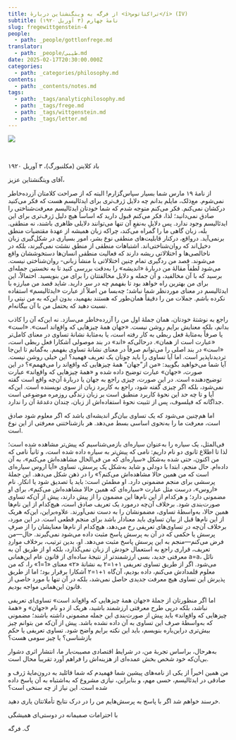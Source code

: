 ```yaml
---
title: از فرگه به وینگنشتاین دربارهٔ <i>تراکتاتوس</i> (IV)
subtitle: نامهٔ چهارم (۳ آوریل ۱۹۲۰)
slug: fregewittgenstein-4
people:
  - path: _people/gottlonfrege.md
translator:
  - path: _people/طیبی.md
date: 2025-02-17T20:30:00.000Z
categories:
  - path: _categories/philosophy.md
contents:
  - path: _contents/notes.md
tags:
  - path: _tags/analyticphilosophy.md
  - path: _tags/frege.md
  - path: _tags/wittgenstein.md
  - path: _tags/letter.md
---
```


![](https://assets.tina.io/b6b0cb5c-4b1b-43f4-9bea-8d6867c09320/Philosophers/Frege-Wittg-4.jpg)

<br>
<p align="left">باد کلاینن (مکلنبورگ)، ۳ آوریل ۱۹۲۰</p>


آقای ویتگنشتاین عزیز،

از نامۀ ۱۹ مارس شما بسیار سپاس‌گزارم! البته که از صراحت کلامتان آزرده‌خاطر
نمی‌شوم. مع‌ذلک، مایلم بدانم چه دلایل ژرف‌تری برای ایدئالیسم هست که فکر می‌کنید
درکشان نمی‌کنم. فکر می‌کنم متوجه شدم که شما خودتان ایدئالیسم معرفت‌شناختی را
صادق نمی‌دانید؛ لذا، فکر می‌کنم قبول دارید که اساساً هیچ دلیل ژرف‌تری برای این
ایدئالیسم وجود ندارد. پس دلایلِ به‌نفعِ آن تنها می‌توانند دلایلی ظاهری باشند،
نه منطقی. بله، زبان گاهی ما را گمراه می‌کند، چراکه زبان همیشه از عهدۀ مقتضیات
منطق برنمی‌آید. درواقع، درکنار قابلیت‌های منطقی نوع بشر، امور بسیاری در شکل‌گیری
زبان دخیل‌اند که روان‌شناختی‌اند. اشتباهات منطقی از منطق نشئت نمی‌گیرند، بلکه
در ناخالصی‌ها و اختلالاتی ریشه دارند که فعالیت منطقی انسان‌ها دستخوششان واقع می‌شوند.
قصد من ردگیری تمام چنین اختلالاتی با منشأ زبانی- روان‌شناختی نیست. می‌شود لطفاً
مقالۀ من دربارۀ «اندیشه» را به‌دقت بررسی کنید تا به نخستین جمله‌ای برسید که با
آن مخالفید، و آن جمله و دلایل مخالفتتان را برای من بنویسید. احتمالاً، این برای
من بهترین راه خواهد بود تا بفهمم چه در سر دارید. شاید قصد من مبارزه با
ایدئالیسم در معنای موردنظر شما نباشد؛ چه‌بسا من اصلاً از عبارت «ایدئالیسم»
استفاده نکرده باشم. جملات من را دقیقاً همان‌طور که هستند بفهمید، بدون این‌که به
من نیتی را نسبت دهید که یحتمل من با آن بیگانه‌ام.

راجع به نوشتۀ خودتان، همان جملۀ اول من را آزرده‌خاطر می‌سازد. نه این‌که آن
را کاذب بدانم، بلکه معنایش برایم روشن نیست. «جهان همۀ چیزهایی که واقع‌اند است».
«است» یا صرفاً به‌مثابۀ فعل ربطی به ‌کار رفته است، یا به‌مثابۀ نشانۀ تساوی در
معنای کامل‌تر «عبارت است از همان». درحالی‌که «اند» در بند موصولی آشکارا فعل ربطی
است، «است» در بند اصلی را می‌توانم صرفاً در معنای نشانۀ تساوی بفهمم. به‌گمانم تا
این‌جا تردیدناپذیر است. اما آیا تساوی را باید چونان یک تعریف فهمید؟ این خیلی
روشن نیست. آیا شما می‌خواهید بگویید: «من از”جهان“ همۀ چیزهایی که واقع‌اند را می‌فهمم»؟ در این صورت، «جهان» عبارت توضیح‌ داده
شده و «همۀ چیزهایی که واقع‌اند» عبارت توضیح‌دهنده است. در این صورت، چیزی راجع
به جهان یا دربارۀ آن‌چه واقع است گفته نمی‌شود، بلکه اگر چیزی گفته شود، راجع به کاربرد
زبان از سوی نویسنده است. این‌که آیا و تا چه ‌حد این نحوۀ کاربرد منطبق است بر
زبان زندگی روزمره موضوعی است جداگانه که فیلسوف، پس از تثبیت نحوۀ استفاده‌اش از زبان، چندان
دغدغۀ آن را ندارد.

اما هم‌چنین می‌شود که یک تساوی بیان‌گر اندیشه‌ای باشد که اگر معلوم شود صادق
است، معرفت ما را به‌نحوی اساسی بسط می‌دهد. هر بازشناختنی معرفتی از این نوع است.

فی‌المثل، یک سیاره را به‌عنوان سیاره‌ای بازمی‌شناسیم که پیش‌تر مشاهده شده
است؛ لذا تا اطلاع ثانوی دو نام داریم: نامی که پیش‌تر به سیاره داده شده است، و ثانیاً
نامی که من اکنون، حتی شده به‌شکل «سیاره‌ای که من فی‌الحال مشاهده‌اش می‌کنم»، به
آن داده‌ام. حال منجم، ابتدا با دودلی و شاید به‌شکل یک پرسش، تساوی «آیا اروس
سیاره‌ای است که من همین حالا مشاهده‌اش می‌کنم؟» را در ذهن شکل می‌دهد. این جملۀ
پرسشی برای منجم مضمونی دارد. او مطمئن است: باید یا تصدیق شود یا انکار. نام «اروس»،
درست مثل عبارت «سیاره‌ای که همین حالا مشاهده‌اش می‌کنم»، برای او مضمونی دارد؛ و
هرکدام از این نام‌ها این مضمون را از پیش دارند، پیش از آن‌که تساوی صورت‌بندی شود.
برخلاف آن‌چه درمورد یک تعریف صادق است، هیچ‌کدام از این نام‌ها همین حالا، به‌واسطۀ
تساوی، مضمونشان را به دست نمی‌آورند. علاوه‌براین، این‌که هریک از این نام‌ها قبل
از بیان تساوی باید معنادار باشد برای منجم قطعی است. در این مورد، برخلاف آن‌چه
در تساوی‌های تعریفی رخ می‌دهد، هیچ‌کدام از نام‌ها معنایشان را از صرفِ پرسش یا
حکمی که در آن به پرسش پاسخ مثبت داده می‌شود نمی‌گیرند. حال—من فرض می‌کنم—منجم به این پرسش پاسخ مثبت می‌دهد. او، بدین ترتیب،
برخلاف مواردِ تعریف، قراری راجع به استعمال خودش از زبان نمی‌گذارد، بلکه او  از طریق آن به معرفتی جدید، بسی ارزشمندتر از نتیجۀ
ساده‌ای از قانون عام این‌همانی a=a، نائل می‌شود. اگر از طریق تساوی تعریفی ۱+۱=۲ به نشانۀ «۲» معنای
«1=1» را، که من معلوم قلمدادش می‌کنم، داده بودیم، آن‌گاه ۱+۱=۲ آشکارا برقرار بود؛
اما از طریق پذیرش این تساوی هیچ معرفت جدیدی حاصل نمی‌شد، بلکه در آن تنها با مورد
خاصی از قانون این‌همانی مواجه بودیم.

اما اگر منظورتان از جملۀ «جهان همۀ چیزهایی که واقع‌اند است» تساوی‌ای تعریفی
نباشد، بلکه درپی طرح معرفتی ارزشمند باشید، هریک از دو نام «جهان» و «همۀ چیزهایی
که واقع‌اند» باید پیش از صورت‌بندی این جمله مضمونی داشته باشند؛ مضمونی که به‌واسطۀ
صرف این تساوی به آن داده نشده باشد. پیش از آن‌که من بتوانم چیز بیش‌تری دراین‌باره
بنویسم، باید این نکته برایم واضح شود. تساوی تعریفی یا حکم بازشناسی؟ یا چیز سومی
هست؟

به‌هرحال، براساس تجربۀ من، در شرایط اقتصادی مصیبت‌بار ما، انتشار اثری دشوار
بی‌آن‌که خود شخص بخش عمده‌ای از هزینه‌اش را فراهم آورد تقریباً محال است.

من همین اخیراً از یکی از نامه‌های پیشین شما فهمیدم که شما  قائلید به درون‌مایۀ ژرف و صادقی در ایدئالیسم،
حسی مهم، و بنابراین، نیازی مشروع که به‌اشتباه به آن پاسخ‌ داده شده است. این
نیاز از چه سنخی است؟

خرسند خواهم شد اگر با پاسخ به پرسش‌هایم من را در درک نتایج تأملاتتان یاری
دهید.

با احترامات صمیمانه در دوستی‌ای همیشگی

گ. فرگه
